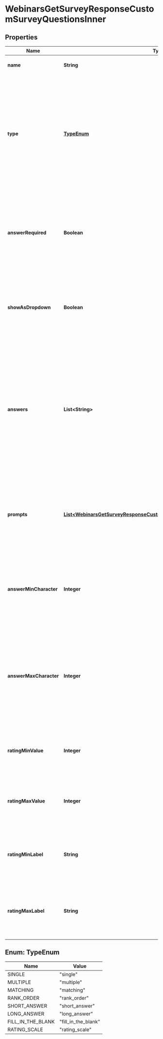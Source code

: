 

# WebinarsGetSurveyResponseCustomSurveyQuestionsInner


## Properties

| Name | Type | Description | Notes |
|------------ | ------------- | ------------- | -------------|
|**name** | **String** | The survey question, up to 420 characters. |  [optional] |
|**type** | [**TypeEnum**](#TypeEnum) | The survey&#39;s question and answer type.  * &#x60;single&#x60; - Single choice.  * &#x60;multiple&#x60; - Multiple choice.  * &#x60;matching&#x60; - Matching.  * &#x60;rank_order&#x60; - Rank order  * &#x60;short_answer&#x60; - Short answer  * &#x60;long_answer&#x60; - Long answer.  * &#x60;fill_in_the_blank&#x60; - Fill in the blank  * &#x60;rating_scale&#x60; - Rating scale. |  [optional] |
|**answerRequired** | **Boolean** | Whether participants must answer the question.  * &#x60;true&#x60; - The participant must answer the question.  * &#x60;false&#x60; - The participant does not need to answer the question.    This value defaults to &#x60;false&#x60;. |  [optional] |
|**showAsDropdown** | **Boolean** | Whether to display the radio selection as a drop-down box.  * &#x60;true&#x60; - Show as a drop-down box.  * &#x60;false&#x60; - Do not show as a drop-down box.    This value defaults to &#x60;false&#x60;. |  [optional] |
|**answers** | **List&lt;String&gt;** | The survey question&#39;s available answers. This field requires a **minimum** of two answers.   * For &#x60;single&#x60; and &#x60;multiple&#x60; questions, you can only provide a maximum of 50 answers.  * For &#x60;matching&#x60; polls, you can only provide a maximum of 16 answers.  * For &#x60;rank_order&#x60; polls, you can only provide a maximum of seven answers. |  [optional] |
|**prompts** | [**List&lt;WebinarsGetSurveyResponseCustomSurveyQuestionsInnerPromptsInner&gt;**](WebinarsGetSurveyResponseCustomSurveyQuestionsInnerPromptsInner.md) | Information about the prompt questions. This field only applies to &#x60;matching&#x60; and &#x60;rank_order&#x60; questions. You **must** provide a minimum of two prompts, up to a maximum of 10 prompts. |  [optional] |
|**answerMinCharacter** | **Integer** | The allowed minimum number of characters. This field only applies to &#x60;short_answer&#x60; and &#x60;long_answer&#x60; questions. You must provide at least a **one** character minimum value. |  [optional] |
|**answerMaxCharacter** | **Integer** | The allowed maximum number of characters. This field only applies to &#x60;short_answer&#x60; and &#x60;long_answer&#x60; questions.  * For &#x60;short_answer&#x60; question, a maximum of 500 characters.  * For &#x60;long_answer&#x60; question, a maximum of 2,000 characters. |  [optional] |
|**ratingMinValue** | **Integer** | The rating scale&#39;s minimum value. This value cannot be less than zero.    This field only applies to the &#x60;rating_scale&#x60; survey. |  [optional] |
|**ratingMaxValue** | **Integer** | The rating scale&#39;s maximum value, up to a maximum value of 10.    This field only applies to the &#x60;rating_scale&#x60; survey. |  [optional] |
|**ratingMinLabel** | **String** | The low score label used for the &#x60;rating_min_value&#x60; field, up to 50 characters.    This field only applies to the &#x60;rating_scale&#x60; survey. |  [optional] |
|**ratingMaxLabel** | **String** | The high score label used for the &#x60;rating_max_value&#x60; field, up to 50 characters.    This field only applies to the &#x60;rating_scale&#x60; survey. |  [optional] |



## Enum: TypeEnum

| Name | Value |
|---- | -----|
| SINGLE | &quot;single&quot; |
| MULTIPLE | &quot;multiple&quot; |
| MATCHING | &quot;matching&quot; |
| RANK_ORDER | &quot;rank_order&quot; |
| SHORT_ANSWER | &quot;short_answer&quot; |
| LONG_ANSWER | &quot;long_answer&quot; |
| FILL_IN_THE_BLANK | &quot;fill_in_the_blank&quot; |
| RATING_SCALE | &quot;rating_scale&quot; |



